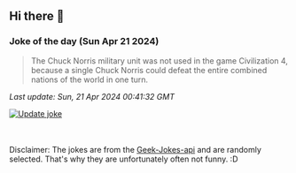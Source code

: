 ## Hi there 👋

### Joke of the day (Sun Apr 21 2024)
<!-- joke -->
>The Chuck Norris military unit was not used in the game Civilization 4, because a single Chuck Norris could defeat the entire combined nations of the world in one turn.
<!-- /joke -->

*Last update: Sun, 21 Apr 2024 00:41:32 GMT*

[![Update joke](https://github.com/nclskfm/nclskfm/actions/workflows/joke.yml/badge.svg)](https://github.com/nclskfm/nclskfm/actions/workflows/joke.yml)

<br><br>
Disclaimer: The jokes are from the [Geek-Jokes-api](https://github.com/sameerkumar18/geek-joke-api) and are randomly selected. That's why they are unfortunately often not funny. :D
